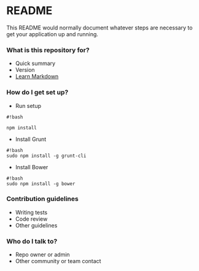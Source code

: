 # README #

This README would normally document whatever steps are necessary to get your application up and running.

### What is this repository for? ###

* Quick summary
* Version
* [Learn Markdown](https://bitbucket.org/tutorials/markdowndemo)

### How do I get set up? ###
* Run setup

```
#!bash

npm install
```


* Install Grunt

```
#!bash
sudo npm install -g grunt-cli
```

* Install Bower

```
#!bash
sudo npm install -g bower
```

### Contribution guidelines ###

* Writing tests
* Code review
* Other guidelines

### Who do I talk to? ###

* Repo owner or admin
* Other community or team contact
